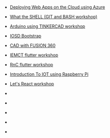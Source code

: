 * [Deploying Web Apps on the Cloud using Azure](https://stdntpartners-my.sharepoint.com/:v:/g/personal/nihal_dias_studentambassadors_com/EbgkeMDU4cFFv8hnslyrFeYBrcgzkghRph99fcNajB42HQ?e=aratXb)

* [What the SHELL (GIT and BASH workshop)](https://learnermanipal-my.sharepoint.com/:f:/g/personal/baidyanath_kundu1_learner_manipal_edu/Eottvnzw_LdKsF-Hx-nAvnABrhSK7EonXgZXNcyzALiO0Q?e=Sy3lz4)

* [Arduino using TINKERCAD workshop](https://drive.google.com/drive/folders/1ekKaltTkPWIG-QXxXs2-hktn2Fwr0kXK)

* [IOSD Bootstrap](https://drive.google.com/drive/folders/1hOjKVRCgmzEhkzFBhDiT1d1qZaJduYpG)

* [CAD with FUSION 360](https://www.youtube.com/watch?v=Ryr0BUaMAis&list=PLcCroMgNE8YSD8qTJzZ6iAUqqy1Uc668P)

* [IEMCT flutter workshop](https://www.youtube.com/watch?v=CKDsx1HKTdY&list=PLcCroMgNE8YSTlkEDyPxW-mxN5cO6erqB)

* [RnC flutter workshop](https://drive.google.com/drive/folders/18Vm9swmm5LDPT1VaeePmZVQr1a-hdBdX?usp=sharing)

* [Introduction To IOT using Raspberry Pi](https://www.youtube.com/watch?v=UX8i8OtNWCI&list=PLcCroMgNE8YT8yIO7Ox3fR0BM7PguUJQf)

* [Let's React workshop](https://drive.google.com/drive/folders/1uW3XbmdIQgsqJIJ_UxnT84UEYWhrd3Ff)

* []()

* []()

* []()

* []()

* []()

